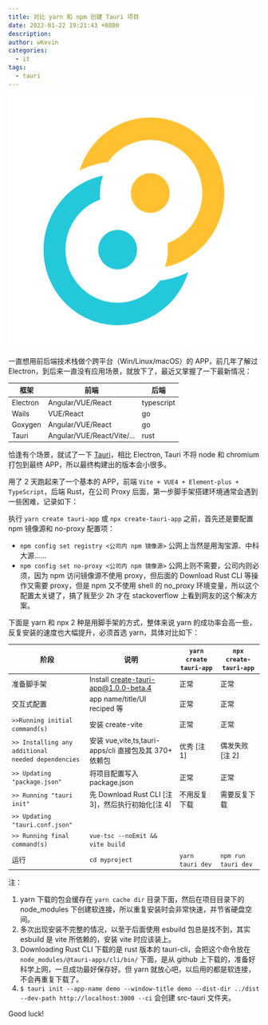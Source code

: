 ```yaml
---
title: 对比 yarn 和 npm 创建 Tauri 项目
date: 2022-01-22 19:21:43 +0800
description:
author: wKevin
categories:
  - it
tags:
  - tauri
---
```


![](/images/posts/2022-01-22-create-tauri-app/icon.png)

一直想用前后端技术栈做个跨平台（Win/Linux/macOS）的 APP，前几年了解过 Electron，到后来一直没有应用场景，就放下了，最近又掌握了一下最新情况：

| 框架     | 前端                       | 后端       |
| -------- | -------------------------- | ---------- |
| Electron | Angular/VUE/React          | typescript |
| Wails    | VUE/React                  | go         |
| Goxygen  | Angular/VUE/React          | go         |
| Tauri    | Angular/VUE/React/Vite/... | rust       |

恰逢有个场景，就试了一下 [Tauri](https://tauri.studio/)，相比 Electron, Tauri 不将 node 和 chromium 打包到最终 APP，所以最终构建出的版本会小很多。

用了 2 天跑起来了一个基本的 APP，前端 `Vite + VUE4 + Element-plus + TypeScript`，后端 Rust，在公司 Proxy 后面，第一步脚手架搭建环境通常会遇到一些困难，记录如下：

执行 `yarn create tauri-app` 或 `npx create-tauri-app` 之前，首先还是要配置 npm 镜像源和 no-proxy 配置项：

- `npm config set registry <公司内 npm 镜像源>` 公网上当然是用淘宝源、中科大源……
- `npm config set no-proxy <公司内 npm 镜像源>` 公网上则不需要，公司内则必须，因为 npm 访问镜像源不使用 proxy，但后面的 Download Rust CLI 等操作又需要 proxy，但是 npm 又不使用 shell 的 no_proxy 环境变量，所以这个配置太关键了，搞了我至少 2h 才在 stackoverflow 上看到网友的这个解决方案。

下面是 yarn 和 npx 2 种是用脚手架的方式，整体来说 yarn 的成功率会高一些，反复安装的速度也大幅提升，必须首选 yarn，具体对比如下：

| 阶段                                                    | 说明                                                   | `yarn create tauri-app` | `npx create-tauri-app` |
| ------------------------------------------------------- | ------------------------------------------------------ | ----------------------- | ---------------------- |
| 准备脚手架                                              | Install create-tauri-app@1.0.0-beta.4                  | 正常                    | 正常                   |
| 交互式配置                                              | app name/title/UI reciped 等                           | 正常                    | 正常                   |
| `>>Running initial command(s)`                          | 安装 create-vite                                       | 正常                    | 正常                   |
| `>> Installing any additional`<br>`needed dependencies` | 安装 vue,vite,ts,tauri-apps/cli 直接包及其 370+ 依赖包 | 优秀 [注 1]             | 偶发失败 [注 2]        |
| `>> Updating "package.json"`                            | 将项目配置写入 package.json                            | 正常                    | 正常                   |
| `>> Running "tauri init"`                               | 先 Download Rust CLI [注 3]，然后执行初始化[注 4]      | 不用反复下载            | 需要反复下载           |
| `>> Updating "tauri.conf.json"`                         |                                                        |                         |                        |
| `>> Running final command(s)`                           | `vue-tsc --noEmit && vite build`                       |                         |                        |
| 运行                                                    | `cd myproject`                                         | `yarn tauri dev`        | `npm run tauri dev`    |

注：

1. yarn 下载的包会缓存在 `yarn cache dir` 目录下面，然后在项目目录下的 node_modules 下创建软连接，所以重复安装时会非常快速，并节省硬盘空间。
2. 多次出现安装不完整的情况，以至于后面使用 esbuild 包总是找不到，其实 esbuild 是 vite 所依赖的，安装 vite 时应该装上。
3. Downloading Rust CLI 下载的是 rust 版本的 tauri-cli，会把这个命令放在 `node_modules/@tauri-apps/cli/bin/` 下面，是从 github 上下载的，准备好科学上网，一旦成功最好保存好。但 yarn 就放心吧，以后用的都是软连接，不会再重复下载了。
4. `$ tauri init --app-name demo --window-title demo --dist-dir ../dist --dev-path http://localhost:3000 --ci` 会创建 src-tauri 文件夹。

Good luck!
